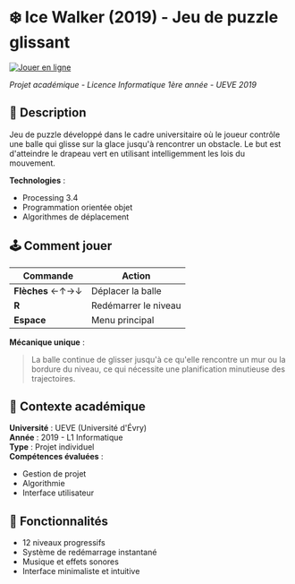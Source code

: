 # ❄️ Ice Walker (2019) - Jeu de puzzle glissant

[![Jouer en ligne](https://img.shields.io/badge/Jouer-En%20ligne-blue)](https://david-955.github.io/IceWalker/)

*Projet académique - Licence Informatique 1ère année - UEVE 2019*

## 📝 Description
Jeu de puzzle développé dans le cadre universitaire où le joueur contrôle une balle qui glisse sur la glace jusqu'à rencontrer un obstacle. Le but est d'atteindre le drapeau vert en utilisant intelligemment les lois du mouvement.

**Technologies** : 
- Processing 3.4
- Programmation orientée objet
- Algorithmes de déplacement

## 🕹️ Comment jouer
| Commande        | Action                          |
|----------------|--------------------------------|
| **Flèches** ←↑→↓ | Déplacer la balle             |
| **R**           | Redémarrer le niveau          |
| **Espace**      | Menu principal                |

**Mécanique unique** :
> La balle continue de glisser jusqu'à ce qu'elle rencontre un mur ou la bordure du niveau, ce qui nécessite une planification minutieuse des trajectoires.

## 🏫 Contexte académique
**Université** : UEVE (Université d'Évry)  
**Année** : 2019 - L1 Informatique  
**Type** : Projet individuel  
**Compétences évaluées** :
- Gestion de projet
- Algorithmie
- Interface utilisateur

## 🚀 Fonctionnalités
- 12 niveaux progressifs
- Système de redémarrage instantané
- Musique et effets sonores
- Interface minimaliste et intuitive